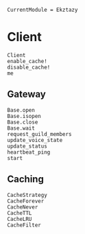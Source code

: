 ```@meta
CurrentModule = Ekztazy
```

# Client

```@docs
Client
enable_cache!
disable_cache!
me
```

## Gateway

```@docs
Base.open
Base.isopen
Base.close
Base.wait
request_guild_members
update_voice_state
update_status
heartbeat_ping
start
```

## Caching

```@docs
CacheStrategy
CacheForever
CacheNever
CacheTTL
CacheLRU
CacheFilter
```
